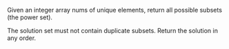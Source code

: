 Given an integer array nums of unique elements, return all possible 
subsets
(the power set).

The solution set must not contain duplicate subsets. Return the solution in any order.

